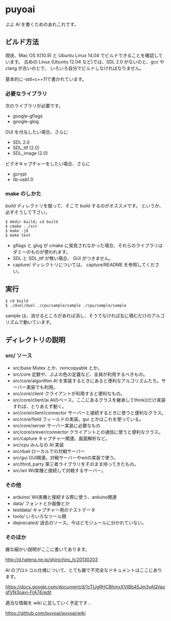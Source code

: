puyoai
======

ぷよ AI を書くためのあれこれです。

## ビルド方法

現状、Mac OS X(10.9) と Ubuntu Linux 14.04 でビルドできることを確認しています。
古めの Linux (Ubuntu 12.04 など)では、SDL 2.0 がないのと、gcc や clang が古いのとで、
いろいろ自分でビルドしなければなりません。

基本的に-std=c++11で書かれています。

### 必要なライブラリ

次のライブラリが必要です。

* google-gflags
* google-glog

GUI を付与したい場合、さらに

* SDL 2.0
* SDL_ttf (2.0)
* SDL_image (2.0)

ビデオキャプチャーをしたい場合、さらに

* gcrypt
* lib-usb1.0

### make のしかた

build ディレクトリを掘って、そこで build するのがオススメです。
というか、必ずそうして下さい。

    $ mkdir build; cd build
    $ cmake ../src
    $ make -j8
    $ make test

* gflags と glog が cmake に発見されなかった場合、それらのライブラリはダミーのものが使われます。
* SDL と SDL_ttf が無い場合、 GUI がつきません。
* capture/ ディレクトリについては、 capture/README を参照してください。

## 実行

    $ cd build
    $ ./duel/duel ./cpu/sample/sample ./cpu/sample/sample

sample は、消せるところがあれば消し、そうでなければ左に積むだけのアルゴリズムで動いています。

## ディレクトリの説明

### src/ ソース

* src/base Mutex とか、noncopyable とか。
* src/core 定数や、ぷよの色の定義など、全員が利用するべきもの。
 * src/core/algorithm AI を実装するときにあると便利なアルゴリズムたち。サーバー実装でも利用。
 * src/core/client クライアントが利用すると便利なもの。
  * src/core/client/ai AIのベース。ここにあるクラスを継承してthink()だけ実装すれば、とりあえず動く。
  * src/core/client/connector サーバーと接続するときに使うと便利なクラス。
 * src/core/field フィールドの実装。gui とかはこれを使っている。
 * src/core/server サーバー実装に必要なもの
  * src/core/srever/connector クライアントとの通信に使うと便利なクラス。
* src/capture キャプチャー関連。画面解析など。
* src/cpu みんなの AI 実装
* src/duel ローカルでの対戦サーバー
* src/gui GUI関連。対戦サーバーやwiiの実装で使う。
* src/third_party 第三者ライブラリをそのまま持ってきたもの。
* src/wii Wii実機と接続して対戦するサーバー。

### その他

* arduino/ Wii実機と接続する際に使う、arduino関連
* data/    フォントとか画像とか
* testdata/ キャプチャー用のテストデータ
* tools/ いろいろなツール類
* deprecated/ 過去のソース。今ほどモジュールに分かれていない。

### そのほか

雑な細かい説明がここに書いてあります。

http://d.hatena.ne.jp/shinichiro_h/20130203

AI のプロトコル仕様について、とても雑で不完全なドキュメントはここにあります。

https://docs.google.com/document/d/1cTIJgRHCBhmxXVtBb45Jm3yAQVaogfVN3oayi-FrA74/edit

適当な情報を wiki に足していく予定です…

https://github.com/puyoai/puyoai/wiki
